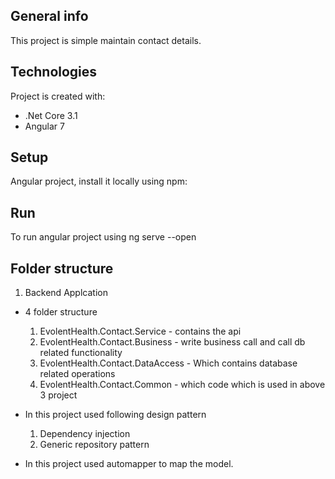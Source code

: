 ## General info
This project is simple maintain contact details.
	
## Technologies
Project is created with:
* .Net Core 3.1
*  Angular 7
	
## Setup
Angular project, install it locally using npm:

## Run 
To run angular project using ng serve --open

## Folder structure

1) Backend Applcation
 - 4 folder structure
   1. EvolentHealth.Contact.Service - contains the api 
   2. EvolentHealth.Contact.Business - write business call and call db related functionality
   3. EvolentHealth.Contact.DataAccess - Which contains database related operations
   4. EvolentHealth.Contact.Common - which code which is used in above 3 project
   
 - In this project used following design pattern
   1. Dependency injection
   2. Generic repository pattern
 
 - In this project used automapper to map the model. 


